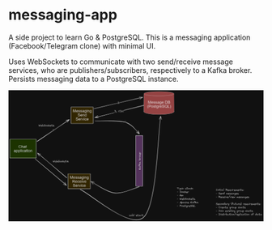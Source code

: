 # messaging-app

A side project to learn Go & PostgreSQL. This is a messaging application (Facebook/Telegram clone) with minimal UI. 

Uses WebSockets to communicate with two send/receive message services, who are publishers/subscribers, respectively to a Kafka broker. Persists messaging data to a PostgreSQL instance.

![High-level design diagram](docs/messaging-app.png)